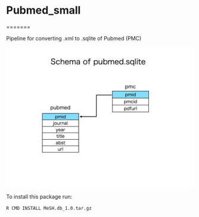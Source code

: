 # Pubmed_small
=======

Pipeline for converting .xml to .sqlite of Pubmed (PMC)

![my image](fig2.003.jpg)

To install this package run:

    R CMD INSTALL MeSH.db_1.0.tar.gz
